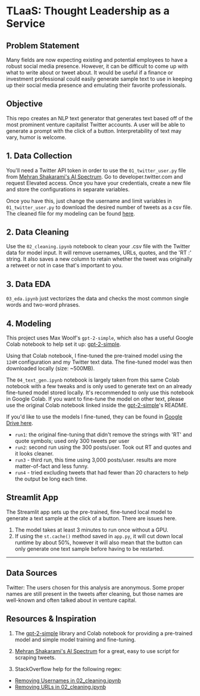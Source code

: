 # TLaaS: Thought Leadership as a Service

## Problem Statement

Many fields are now expecting existing and potential employees to have a robust social media presence. However, it can be difficult to come up with what to write about or tweet about. It would be useful if a finance or investment professional could easily generate sample text to use in keeping up their social media presence and emulating their favorite professionals. 


## Objective

This repo creates an NLP text generator that generates text based off of the most prominent venture capitalist Twitter accounts. A user will be able to generate a prompt with the click of a button. Interpretability of text may vary, humor is welcome.  


## 1. Data Collection

You'll need a Twitter API token in order to use the `01_twitter_user.py` file from [Mehran Shakarami's AI Spectrum](https://github.com/mehranshakarami/AI_Spectrum). Go to developer.twitter.com and request Elevated access. Once you have your credentials, create a new file and store the configurations in separate variables. 

Once you have this, just change the username and limit variables in `01_twitter_user.py` to download the desired number of tweets as a csv file. The cleaned file for my modeling can be found [here](https://drive.google.com/file/d/1zsKT4MKBQPmjMtYVrL1QQOuXxU8bHYib/view?usp=sharing). 


## 2. Data Cleaning

Use the `02_cleaning.ipynb` notebook to clean your .csv file with the Twitter data for model input. It will remove usernames, URLs, quotes, and the 'RT :' string. It also saves a new column to retain whether the tweet was originally a retweet or not in case that's important to you. 

## 3. Data EDA

`03_eda.ipynb` just vectorizes the data and checks the most common single words and two-word phrases. 


## 4. Modeling

This project uses Max Woolf's `gpt-2-simple`, which also has a useful Google Colab notebook to help set it up: [gpt-2-simple](https://github.com/minimaxir/gpt-2-simple). 

Using that Colab notebook, I fine-tuned the pre-trained model using the `124M` configuration and my Twitter text data. The fine-tuned model was then downloaded locally (size: ~500MB). 

The `04_text_gen.ipynb` notebook is largely taken from this same Colab notebook with a few tweaks and is only used to generate text on an already fine-tuned model stored locally. It's recommended to only use this notebook in Google Colab. If you want to fine-tune the model on other text, please use the original Colab notebook linked inside the [gpt-2-simple](https://github.com/minimaxir/gpt-2-simple)'s README. 

If you'd like to use the models I fine-tuned, they can be found in [Google Drive here](https://drive.google.com/drive/folders/1-0lJhen6aObbTU50BBTlS-IprfgD_iCY?usp=sharing).

- `run1`: the original fine-tuning that didn't remove the strings with 'RT' and quote symbols; used only 300 tweets per user
- `run2`: second run using the 300 posts/user. Took out RT and quotes and it looks cleaner.
- `run3` - third run, this time using 3,000 posts/user. results are more matter-of-fact and less funny.
- `run4` - tried excluding tweets that had fewer than 20 characters to help the output be long each time. 


## Streamlit App

The Streamlit app sets up the pre-trained, fine-tuned local model to generate a text sample at the click of a button. There are issues here. 

1. The model takes at least 3 minutes to run once without a GPU.
2. If using the `st.cache()` method saved in `app.py`, it will cut down local runtime by about 50%, however it will also mean that the button can only generate one text sample before having to be restarted. 


-------

## Data Sources

Twitter: The users chosen for this analysis are anonymous. Some proper names are still present in the tweets after cleaning, but those names are well-known and often talked about in venture capital. 


## Resources & Inspiration

1. The [gpt-2-simple](https://github.com/minimaxir/gpt-2-simple) library and Colab notebook for providing a pre-trained model and simple model training and fine-tuning. 

2. [Mehran Shakarami's AI Spectrum](https://github.com/mehranshakarami/AI_Spectrum) for a great, easy to use script for scraping tweets. 

3. StackOverflow help for the following regex: 

- [Removing Usernames in 02_cleaning.ipynb](https://stackoverflow.com/questions/50830214/remove-usernames-from-twitter-data-using-python)
- [Removing URLs in 02_cleaning.ipynb](https://stackoverflow.com/questions/11331982/how-to-remove-any-url-within-a-string-in-python)